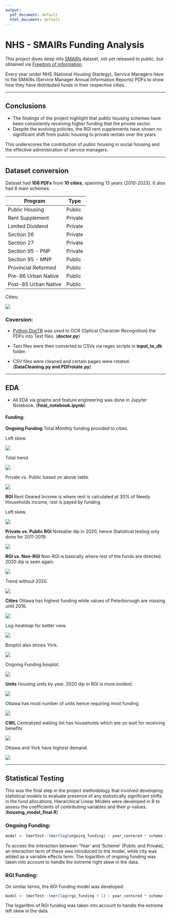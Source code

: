 ```yaml
---
output:
  pdf_document: default
  html_document: default
---
```

# NHS - SMAIRs Funding Analysis

This project dives deep into [SMAIRs](https://data.ontario.ca/dataset/service-manager-annual-information-return-smair) dataset, not yet released to public, but obtained via [Freedom of information](https://www.ontario.ca/page/freedom-information-request).

Every year under NHS (National Housing Startegy), Service Managers have to file SMAIRs (Service Manager Annual Information Reports) PDFs to show how they have distributed funds in their respective cities.

---

## Conclusions

- The findings of the project highlight that public housing schemes have been consistently receiving higher funding that the private sector. 
-  Despite the evolving policies, the RGI rent supplements have shown no significant shift from public housing to private rentals over the years

This underscores the contribution of public housing in social housing and the effective administration of service managers. 

---

## Dataset conversion

Dataset had **108 PDFs** from **10 cities**, spanning 13 years (2010-2023). It also had 8 main schemes:

| Program                  | Type   |
|--------------------------|--------|
| Public Housing           | Public |
| Rent Supplement          | Private|
| Limited Dividend         | Private|
| Section 26               | Private|
| Section 27               | Private|
| Section 95 - PNP         | Private|
| Section 95 - MNP         | Public |
| Provincial Reformed      | Public |
| Pre-86 Urban Native      | Public |
| Post-85 Urban Native     | Public |

Cities:

![](/EDA/cropped_ontario_map.png)

### Coversion:

- [Python DocTR](https://pypi.org/project/python-doctr/) was used to OCR (Optical Character Recognition) the PDFs into Text files. (**doctor.py**)

- Text files were then converted to CSVs via regex scripts in **input_to_db** folder.

- CSV files were cleaned and certain pages were rotated. (**DataCleaning.py and PDFrotate.py**)

---

## EDA

- All EDA via graphs and feature engineering was done in Jupyter Notebook. (**final_notebook.ipynb**)

#### Funding:

**Ongoing Funding**
Total Monthly funding provided to cities.

Left skew.

![](/EDA/hist_ongoing.png)

Total trend.

![](/EDA/page3_total_ongoing.png)

Private vs. Public based on above table.

![](/EDA/page3_ongoing_pp.png)

**RGI**
Rent Geared Income is where rent is calculated at 30% of Needy Households income, rest is payed by funding.

Left skew.

![](/EDA/hist_rgi.png)

**Private vs. Public RGI**
Noteable dip in 2020, hence Statistical testing only done for 2011-2019.

![](/EDA/rgi_pp.png)

**RGI vs. Non-RGI**
Non-RGI is basically where rest of the funds are directed. 2020 dip is seen again.

![](/EDA/RGI_non_RGI.png)

Trend without 2020.

![](/EDA/trend.png)

**Cities**
Ottawa has highest funding while values of Peterborough are missing until 2016.

![](/EDA/heatmap.png)

Log-heatmap for better view.

![](/EDA/log_heatmap.png)

Boxplot also shows York.

![](/EDA/rgi_box.png)

Ongoing Funding boxplot.

![](/EDA/ongoing_box_plot.png)

**Units**
Housing units by year. 2020 dip in RGI is more evident.

![](/EDA/RGI_non_RGI_vacant_YoY.png)

Ottawa has most number of units hence requiring most funding.

![](/EDA/units_heatmap.png)


**CWL**
Centralized waiting list has households which are on wait for receiving benefits

![](/EDA/CWL_by_year.png)

Ottawa and York have highest demand.

![](/EDA/CWL_cities.png)

---

## Statistical Testing

This was the final step in the project methodology that involved developing statistical models to evaluate presence of any statistically significant shifts in the fund allocations. Hierarchical Linear Models were developed in R to assess the coefficients of contributing variables and their p-values. (**housing_model_final.R**)

### Ongoing Funding:

```R
model <- lmerTest::lmer(log(ongoing_funding) ~ year_centered * scheme + (1 | city), data = funds)
```
To access the interaction between ‘Year’ and ‘Scheme’ (Public and Private), an interaction term of these was introduced to the model, while city was added as a variable effects term. The logarithm of ongoing funding was taken into account to handle the extreme right skew in the data.

### RGI Funding:
On similar terms, the RGI Funding model was developed.

```R
model <- lmerTest::lmer(log(rgi_funding + 1) ~ year_centered * scheme + (1 | city), data = funds)
```
The logarithm of RGI funding was taken into account to handle the extreme left skew in the data.
